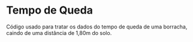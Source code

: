 # Tempo de Queda 
Código usado para tratar os dados do tempo de queda de uma borracha, caindo de uma distância de 1,80m do solo.
